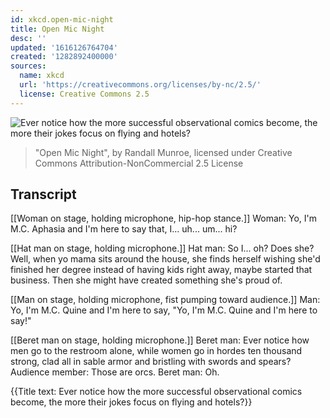 ```yaml
---
id: xkcd.open-mic-night
title: Open Mic Night
desc: ''
updated: '1616126764704'
created: '1282892400000'
sources:
  name: xkcd
  url: 'https://creativecommons.org/licenses/by-nc/2.5/'
  license: Creative Commons 2.5
---
```

![Ever notice how the more successful observational comics become, the more their jokes focus on flying and hotels?](https://imgs.xkcd.com/comics/open_mic_night.png)
> "Open Mic Night", by Randall Munroe, licensed under Creative Commons Attribution-NonCommercial 2.5 License

## Transcript
[[Woman on stage, holding microphone, hip-hop stance.]]
Woman: Yo, I'm M.C. Aphasia and I'm here to say that, I... uh... um... hi?

[[Hat man on stage, holding microphone.]]
Hat man: So I... oh? Does she? Well, when 
yo
 mama sits around the house, she finds herself wishing she'd finished her degree instead of having kids right away, maybe started that business. Then she might have created something she's 
proud
 of.

[[Man on stage, holding microphone, fist pumping toward audience.]]
Man: Yo, I'm M.C. Quine and I'm here to say, "Yo, I'm M.C. Quine and I'm here to say!"

[[Beret man on stage, holding microphone.]]
Beret man: Ever notice how men go to the restroom alone, while women go in hordes ten thousand strong, clad all in sable armor and bristling with swords and spears?
Audience member: Those are orcs.
Beret man: Oh.


{{Title text: Ever notice how the more successful observational comics become, the more their jokes focus on flying and hotels?}}
